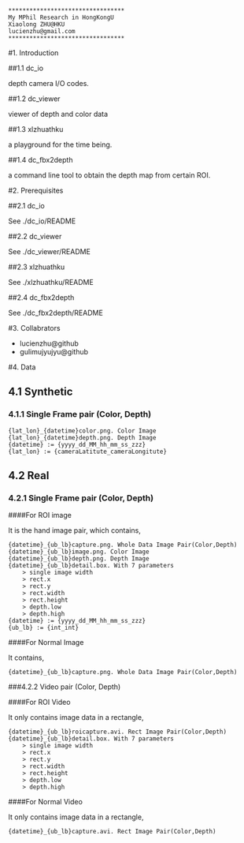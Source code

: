 	*********************************
	My MPhil Research in HongKongU
	Xiaolong ZHU@HKU
	lucienzhu@gmail.com
	*********************************

#1. Introduction

##1.1  dc_io

depth camera I/O codes.

##1.2  dc_viewer

viewer of depth and color data

##1.3  xlzhuathku

a playground for the time being.

##1.4  dc_fbx2depth

a command line tool to obtain the depth map from certain ROI.

#2. Prerequisites


##2.1 dc_io

See ./dc_io/README

##2.2 dc_viewer

See ./dc_viewer/README

##2.3 xlzhuathku

See ./xlzhuathku/README

##2.4 dc_fbx2depth

See ./dc_fbx2depth/README

#3. Collabrators
* lucienzhu@github
* gulimujyujyu@github

#4. Data

## 4.1 Synthetic

### 4.1.1 Single Frame pair (Color, Depth)

	{lat_lon}_{datetime}color.png. Color Image
	{lat_lon}_{datetime}depth.png. Depth Image
	{datetime} := {yyyy_dd_MM_hh_mm_ss_zzz}
	{lat_lon} := {cameraLatitute_cameraLongitute}

## 4.2 Real

### 4.2.1 Single Frame pair (Color, Depth)

####For ROI image

It is the hand image pair, which contains,
	
	{datetime}_{ub_lb}capture.png. Whole Data Image Pair(Color,Depth)
	{datetime}_{ub_lb}image.png. Color Image
	{datetime}_{ub_lb}depth.png. Depth Image
	{datetime}_{ub_lb}detail.box. With 7 parameters
		> single image width
		> rect.x
		> rect.y
		> rect.width
		> rect.height
		> depth.low
		> depth.high
	{datetime} := {yyyy_dd_MM_hh_mm_ss_zzz}
	{ub_lb} := {int_int}

####For Normal Image

It contains,
	
	{datetime}_{ub_lb}capture.png. Whole Data Image Pair(Color,Depth)

###4.2.2 Video pair (Color, Depth)

####For ROI Video

It only contains image data in a rectangle,

	{datetime}_{ub_lb}roicapture.avi. Rect Image Pair(Color,Depth)
	{datetime}_{ub_lb}detail.box. With 7 parameters
		> single image width
		> rect.x
		> rect.y
		> rect.width
		> rect.height
		> depth.low
		> depth.high

####For Normal Video

It only contains image data in a rectangle,

	{datetime}_{ub_lb}capture.avi. Rect Image Pair(Color,Depth)
